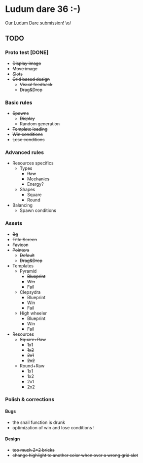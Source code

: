 # Ludum dare 36 :-)

[Our Ludum Dare submission](http://ludumdare.com/compo/ludum-dare-36/?action=preview&uid=26047)! \o/

## TODO

### Proto test [DONE]

* ~~Display image~~
* ~~Move image~~
* ~~Slots~~
* ~~Grid based design~~
  * ~~Visual feedback~~
  * ~~Drag&Drop~~

### Basic rules

* ~~Spawns~~
  * ~~Display~~
  * ~~Random generation~~
* ~~Template loading~~
* ~~Win conditions~~
* ~~Lose conditions~~

### Advanced rules

* Resources specifics
  * Types
    * ~~Raw~~
    * ~~Mechanics~~
    * Energy?
  * Shapes
    * Square
    * Round
* Balancing
  * Spawn conditions

### Assets

* ~~Bg~~
* ~~Title Screen~~
* ~~Favicon~~
* ~~Pointers~~
  * ~~Default~~
  * ~~Drag&Drop~~
* Templates
  * Pyramid
    * ~~Blueprint~~
    * ~~Win~~
    * Fail
  * Clepsydra
    * Blueprint
    * Win
    * Fail
  * High wheeler
    * Blueprint
    * Win
    * Fail
* Resources
  * ~~Square+Raw~~
    * ~~1x1~~
    * ~~1x2~~
    * ~~2x1~~
    * ~~2x2~~
  * Round+Raw
    * 1x1
    * 1x2
    * 2x1
    * 2x2

### Polish & corrections

#### Bugs

* the snail function is drunk
* optimization of win and lose conditions !

#### Design

* ~~too much 2*2 bricks~~
* ~~change highlight to another color when over a wrong grid slot~~
